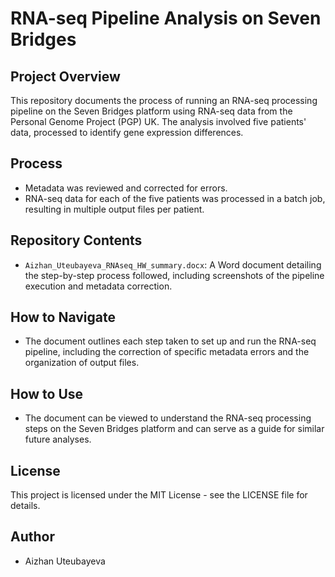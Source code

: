 # RNA-seq Pipeline Analysis on Seven Bridges

## Project Overview
This repository documents the process of running an RNA-seq processing pipeline on the Seven Bridges platform using RNA-seq data from the Personal Genome Project (PGP) UK. The analysis involved five patients' data, processed to identify gene expression differences.

## Process
- Metadata was reviewed and corrected for errors.
- RNA-seq data for each of the five patients was processed in a batch job, resulting in multiple output files per patient.

## Repository Contents
- `Aizhan_Uteubayeva_RNAseq_HW_summary.docx`: A Word document detailing the step-by-step process followed, including screenshots of the pipeline execution and metadata correction.

## How to Navigate
- The document outlines each step taken to set up and run the RNA-seq pipeline, including the correction of specific metadata errors and the organization of output files.

## How to Use
- The document can be viewed to understand the RNA-seq processing steps on the Seven Bridges platform and can serve as a guide for similar future analyses.

## License
This project is licensed under the MIT License - see the LICENSE file for details.

## Author
- Aizhan Uteubayeva
